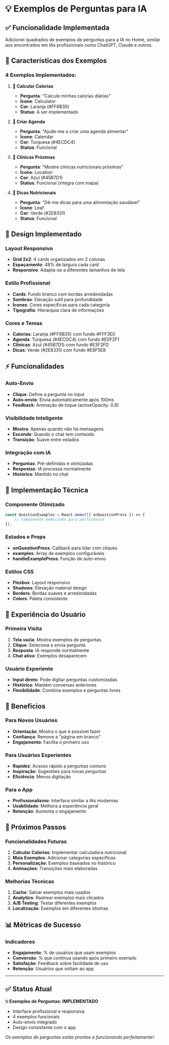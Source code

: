 # 💡 Exemplos de Perguntas para IA

## ✅ **Funcionalidade Implementada**

Adicionei quadrados de exemplos de perguntas para a IA no Home, similar aos encontrados em IAs profissionais como ChatGPT, Claude e outros.

## 🎯 **Características dos Exemplos**

### **4 Exemplos Implementados:**

1. **🧮 Calcular Calorias**
   - **Pergunta**: "Calcule minhas calorias diárias"
   - **Ícone**: Calculator
   - **Cor**: Laranja (#FF6B35)
   - **Status**: A ser implementado

2. **📅 Criar Agenda**
   - **Pergunta**: "Ajude-me a criar uma agenda alimentar"
   - **Ícone**: Calendar
   - **Cor**: Turquesa (#4ECDC4)
   - **Status**: Funcional

3. **📍 Clínicas Próximas**
   - **Pergunta**: "Mostre clínicas nutricionais próximas"
   - **Ícone**: Location
   - **Cor**: Azul (#45B7D1)
   - **Status**: Funcional (integra com mapa)

4. **🌿 Dicas Nutricionais**
   - **Pergunta**: "Dê-me dicas para uma alimentação saudável"
   - **Ícone**: Leaf
   - **Cor**: Verde (#2E8331)
   - **Status**: Funcional

## 🎨 **Design Implementado**

### **Layout Responsivo**
- **Grid 2x2**: 4 cards organizados em 2 colunas
- **Espaçamento**: 48% de largura cada card
- **Responsivo**: Adapta-se a diferentes tamanhos de tela

### **Estilo Profissional**
- **Cards**: Fundo branco com bordas arredondadas
- **Sombras**: Elevação sutil para profundidade
- **Ícones**: Cores específicas para cada categoria
- **Tipografia**: Hierarquia clara de informações

### **Cores e Temas**
- **Calorias**: Laranja (#FF6B35) com fundo #FFF3E0
- **Agenda**: Turquesa (#4ECDC4) com fundo #E0F2F1
- **Clínicas**: Azul (#45B7D1) com fundo #E3F2FD
- **Dicas**: Verde (#2E8331) com fundo #E8F5E8

## ⚡ **Funcionalidades**

### **Auto-Envio**
- **Clique**: Define a pergunta no input
- **Auto-envio**: Envia automaticamente após 100ms
- **Feedback**: Animação de toque (activeOpacity: 0.8)

### **Visibilidade Inteligente**
- **Mostra**: Apenas quando não há mensagens
- **Esconde**: Quando o chat tem conteúdo
- **Transição**: Suave entre estados

### **Integração com IA**
- **Perguntas**: Pré-definidas e otimizadas
- **Respostas**: IA processa normalmente
- **Histórico**: Mantido no chat

## 🔧 **Implementação Técnica**

### **Componente Otimizado**
```javascript
const QuestionExamples = React.memo(({ onQuestionPress }) => {
    // Componente memoizado para performance
});
```

### **Estados e Props**
- **onQuestionPress**: Callback para lidar com cliques
- **examples**: Array de exemplos configuráveis
- **handleExamplePress**: Função de auto-envio

### **Estilos CSS**
- **Flexbox**: Layout responsivo
- **Shadows**: Elevação material design
- **Borders**: Bordas suaves e arredondadas
- **Colors**: Paleta consistente

## 📱 **Experiência do Usuário**

### **Primeira Visita**
1. **Tela vazia**: Mostra exemplos de perguntas
2. **Clique**: Seleciona e envia pergunta
3. **Resposta**: IA responde normalmente
4. **Chat ativo**: Exemplos desaparecem

### **Usuário Experiente**
- **Input direto**: Pode digitar perguntas customizadas
- **Histórico**: Mantém conversas anteriores
- **Flexibilidade**: Combina exemplos e perguntas livres

## 🎯 **Benefícios**

### **Para Novos Usuários**
- **Orientação**: Mostra o que é possível fazer
- **Confiança**: Remove a "página em branco"
- **Engajamento**: Facilita o primeiro uso

### **Para Usuários Experientes**
- **Rapidez**: Acesso rápido a perguntas comuns
- **Inspiração**: Sugestões para novas perguntas
- **Eficiência**: Menos digitação

### **Para o App**
- **Profissionalismo**: Interface similar a IAs modernas
- **Usabilidade**: Melhora a experiência geral
- **Retenção**: Aumenta o engajamento

## 🔄 **Próximos Passos**

### **Funcionalidades Futuras**
1. **Calcular Calorias**: Implementar calculadora nutricional
2. **Mais Exemplos**: Adicionar categorias específicas
3. **Personalização**: Exemplos baseados no histórico
4. **Animações**: Transições mais elaboradas

### **Melhorias Técnicas**
1. **Cache**: Salvar exemplos mais usados
2. **Analytics**: Rastrear exemplos mais clicados
3. **A/B Testing**: Testar diferentes exemplos
4. **Localização**: Exemplos em diferentes idiomas

## 📊 **Métricas de Sucesso**

### **Indicadores**
- **Engajamento**: % de usuários que usam exemplos
- **Conversão**: % que continua usando após primeiro exemplo
- **Satisfação**: Feedback sobre facilidade de uso
- **Retenção**: Usuários que voltam ao app

---

## ✅ **Status Atual**

**💡 Exemplos de Perguntas: IMPLEMENTADO**
- Interface profissional e responsiva
- 4 exemplos funcionais
- Auto-envio integrado
- Design consistente com o app

*Os exemplos de perguntas estão prontos e funcionando perfeitamente!* 